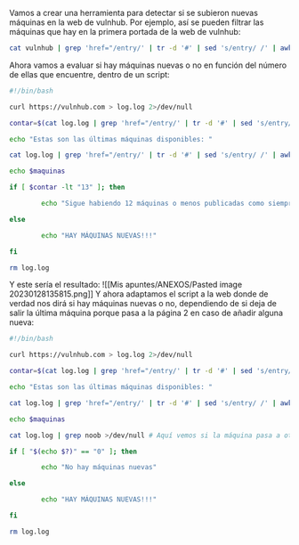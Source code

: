 Vamos a crear una herramienta para detectar si se subieron nuevas máquinas en la web de vulnhub. Por ejemplo, así se pueden filtrar las máquinas que hay en la primera portada de la web de vulnhub:
```bash
cat vulnhub | grep 'href="/entry/' | tr -d '#' | sed 's/entry/ /' | awk '{print $3}' | tr -d '/' | sed 's/">/ /' | sed 's/download/ /' | sed 's/"/ /' | tr -d " " | uniq
```
Ahora vamos a evaluar si hay máquinas nuevas o no en función del número de ellas que encuentre, dentro de un script:
```bash
#!/bin/bash

curl https://vulnhub.com > log.log 2>/dev/null

contar=$(cat log.log | grep 'href="/entry/' | tr -d '#' | sed 's/entry/ /' | awk '{print $3}' | tr -d '/' | sed 's/">/ /' | sed 's/download/ /' | sed 's/"/ /' | tr -d " " | uniq | wc -l)

echo "Estas son las últimas máquinas disponibles: "

cat log.log | grep 'href="/entry/' | tr -d '#' | sed 's/entry/ /' | awk '{print $3}' | tr -d '/' | sed 's/">/ /' | sed 's/download/ /' | sed 's/"/ /' | tr -d " " | uniq

echo $maquinas

if [ $contar -lt "13" ]; then

        echo "Sigue habiendo 12 máquinas o menos publicadas como siempre"

else

        echo "HAY MÁQUINAS NUEVAS!!!"

fi

rm log.log
```
Y este sería el resultado:
![[Mis apuntes/ANEXOS/Pasted image 20230128135815.png]]
Y ahora adaptamos el script a la web donde de verdad nos dirá si hay máquinas nuevas o no, dependiendo de si deja de salir la última máquina porque pasa a la página 2 en caso de añadir alguna nueva:
```bash
#!/bin/bash

curl https://vulnhub.com > log.log 2>/dev/null

contar=$(cat log.log | grep 'href="/entry/' | tr -d '#' | sed 's/entry/ /' | awk '{print $3}' | tr -d '/' | sed 's/">/ /' | sed 's/download/ /' | sed 's/"/ /' | tr -d " " | uniq | wc -l)

echo "Estas son las últimas máquinas disponibles: "

cat log.log | grep 'href="/entry/' | tr -d '#' | sed 's/entry/ /' | awk '{print $3}' | tr -d '/' | sed 's/">/ /' | sed 's/download/ /' | sed 's/"/ /' | tr -d " " | uniq

echo $maquinas

cat log.log | grep noob >/dev/null # Aquí vemos si la máquina pasa a otra página, lo que implica que hay una máquina nueva.

if [ "$(echo $?)" == "0" ]; then

        echo "No hay máquinas nuevas"

else

        echo "HAY MÁQUINAS NUEVAS!!!"

fi

rm log.log
```
